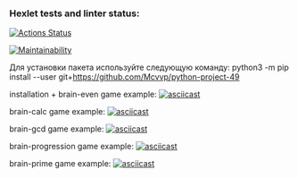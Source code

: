 ### Hexlet tests and linter status:
[![Actions Status](https://github.com/Mcvvp/python-project-49/workflows/hexlet-check/badge.svg)](https://github.com/Mcvvp/python-project-49/actions)

[![Maintainability](https://api.codeclimate.com/v1/badges/057d5104969bab9d8b55/maintainability)](https://codeclimate.com/github/Mcvvp/python-project-49/maintainability)

Для установки пакета используйте следующую команду:
python3 -m pip install --user git+https://github.com/Mcvvp/python-project-49

installation + brain-even game example:
[![asciicast](https://asciinema.org/a/mLb5kUtJaXw3H61R2aHclpptd.svg)](https://asciinema.org/a/mLb5kUtJaXw3H61R2aHclpptd)

brain-calc game example:
[![asciicast](https://asciinema.org/a/XYu0X4OCBe7L71EPcmDn6QEy8.svg)](https://asciinema.org/a/XYu0X4OCBe7L71EPcmDn6QEy8)

brain-gcd game example:
[![asciicast](https://asciinema.org/a/xjVUYEC8U1f311seVpiPZcpqk.svg)](https://asciinema.org/a/xjVUYEC8U1f311seVpiPZcpqk)

brain-progression game example:
[![asciicast](https://asciinema.org/a/I1xDNfG2SWSTZhtSM804oTQmo.svg)](https://asciinema.org/a/I1xDNfG2SWSTZhtSM804oTQmo)

brain-prime game example:
[![asciicast](https://asciinema.org/a/04fjcE5QOzAy24Rb8bo1qyeLo.svg)](https://asciinema.org/a/04fjcE5QOzAy24Rb8bo1qyeLo)
